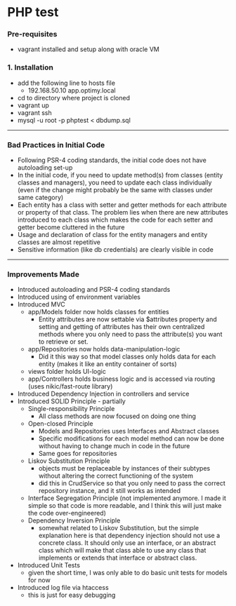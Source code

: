 # PHP test

### Pre-requisites
- vagrant installed and setup along with oracle VM

### 1. Installation
- add the following line to hosts file 
    - 192.168.50.10 app.optimy.local
- cd to directory where project is cloned
- vagrant up
- vagrant ssh
- mysql -u root -p phptest < dbdump.sql
---
### Bad Practices in Initial Code
- Following PSR-4 coding standards, the initial code does not have autoloading set-up
- In the initial code, if you need to update method(s) from classes (entity classes and managers), you need to update each class individually (even if the change might probably be the same with classes under same category)
- Each entity has a class with setter and getter methods for each attribute or property of that class. The problem lies when there are new attributes introduced to each class which makes the code for each setter and getter become cluttered in the future
- Usage and declaration of class for the entity managers and entity classes are almost repetitive
- Sensitive information (like db credentials) are clearly visible in code
---
### Improvements Made
- Introduced autoloading and PSR-4 coding standards
- Introduced using of environment variables
- Introduced MVC
    - app/Models folder now holds classes for entities
        - Entity attributes are now settable via $attributes property and setting and getting of attributes has their own centralized methods where you only need to pass the attribute(s) you want to retrieve or set.
    - app/Repositories now holds data-manipulation-logic
        - Did it this way so that model classes only holds data for each entity (makes it like an entity container of sorts)
    - views folder holds UI-logic
    - app/Controllers holds business logic and is accessed via routing (uses nikic/fast-route library)
- Introduced Dependency Injection in controllers and service
- Introduced SOLID Principle - partially
    - Single-responsibility Principle
        - All class methods are now focused on doing one thing
    - Open-closed Principle
        - Models and Repositories uses Interfaces and Abstract classes
        - Specific modifications for each model method can now be done without having to change much in code in the future
        - Same goes for repositories
    - Liskov Substitution Principle
        - objects must be replaceable by instances of their subtypes without altering the correct functioning of the system
        - did this in CrudService so that you only need to pass the correct repository instance, and it still works as intended
    - Interface Segregation Principle (not implemented anymore. I made it simple so that code is more readable, and I think this will just make the code over-engineered)
    - Dependency Inversion Principle
        - somewhat related to Liskov Substitution, but the simple explanation here is that dependency injection should not use a concrete class. It should only use an interface, or an abstract class which will make that class able to use any class that implements or extends that interface or abstract class.
- Introduced Unit Tests
    - given the short time, I was only able to do basic unit tests for models for now
- Introduced log file via htaccess
    - this is just for easy debugging
